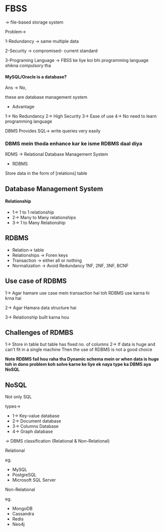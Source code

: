 # FBSS 
-> file-based storage system 

Problem->

1-Redundancy -> same multiple data 

2-Security -> compromised- current standard

3-Programing Language -> FBSS ke liye koi bhi programming language shikna compulsory tha 


#### MySQL/Oracle is a database?
Ans -> No,

these are database management system 

* Advantage

1-> No Redundancy
2-> High Security
3-> Ease of use
4-> No need to learn programming language

DBMS Provides SQL-> write queries very easily 

### DBMS mein thoda enhance kar ke isme RDBMS daal diya
RDMS -> Relational Database Management System

* RDBMS

Store data in the form of [relations] table

## Database Management System
#### Relationship
* 1-> 1 to 1 relationship
* 2-> Many to Many relationships
* 3-> 1 to Many Relationship

## RDBMS
* Relation-> table
* Relationships -> Foren keys
* Transaction -> either all or nothing
* Normalization -> Avoid Redundancy
  1NF, 2NF, 3NF, BCNF

## Use case of RDBMS
1-> Agar hamare use case mein transaction hai toh RDBMS use karna hi krna hai

2-> Agar Hamara data structure hai 

3-> Relationship built karna hou

## Challenges of RDMBS
1-> Store in table but table has fixed no. of columns
2-> If data is huge and can't fit in a single machine Then the use of RDBMS is not a good choice

**Note RDBMS fail hou raha tha Dynamic schema mein or when data is huge toh in dono problem koh solve karne ke liye ek naya type ka DBMS aya NoSQL**

## NoSQL 
Not only SQL

types->

* 1-> Key-value database
* 2-> Document database
* 3-> Columns Database
* 4-> Graph database

-> DBMS classification (Relational & Non-Relational)

Relational                                            

eg.                                                   
* MySQL                                              
* PostgreSQL                                          
* Microsoft SQL Server                                


Non-Relational

eg.
* MongoDB
* Cassandra
* Redis
* Neo4j
